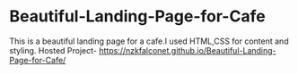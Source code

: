 # Beautiful-Landing-Page-for-Cafe
This is a beautiful landing page for a cafe.I used HTML,CSS for content and styling.
Hosted Project-
https://nzkfalconet.github.io/Beautiful-Landing-Page-for-Cafe/
